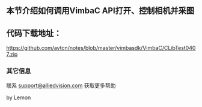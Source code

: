 ## 本节介绍如何调用VimbaC API打开、控制相机并采图
## 代码下载地址：
https://github.com/avtcn/notes/blob/master/vimbasdk/VimbaC/CLibTest0407.zip

### 其它信息
联系 support@alliedvision.com 获取更多帮助

by Lemon
